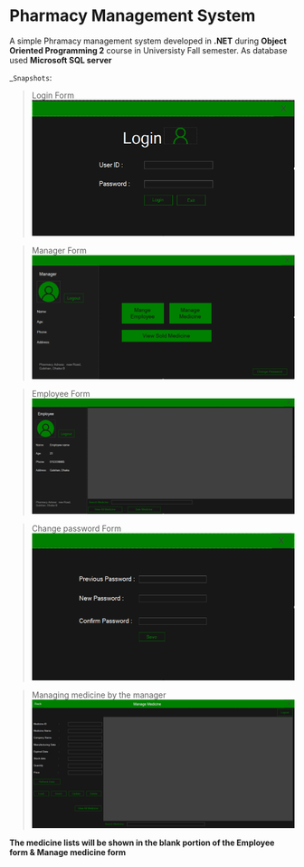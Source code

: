 # Pharmacy Management System

A simple Phramacy management system developed in **.NET** during **Object Oriented Programming 2** course in Universisty Fall semester. As database used **Microsoft SQL server**

\_`Snapshots`:

> Login Form
> ![Login Page](./img/login.PNG)

> Manager Form
> ![Manager Page](./img/manager.PNG)

> Employee Form
> ![Employee Page](./img/employee.PNG)

> Change password Form
> ![Change Password](./img/change-password.PNG)

> Managing medicine by the manager
> ![Manage Medicine](./img/manage-medicine.PNG)

**The medicine lists will be shown in the blank portion of the Employee form & Manage medicine form**
